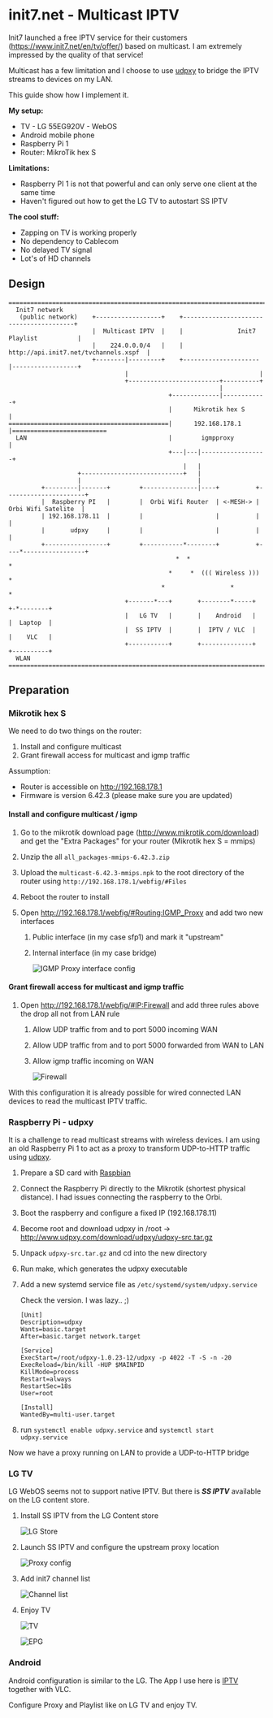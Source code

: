 # init7.net - Multicast IPTV

Init7 launched a free IPTV service for their customers (https://www.init7.net/en/tv/offer/) based on multicast. I am extremely impressed by the quality of that service!

Multicast has a few limitation and I choose to use [udpxy](http://www.udpxy.com/) to bridge the IPTV streams to devices on my LAN.

This guide show how I implement it.

**My setup:**

* TV - LG 55EG920V - WebOS
* Android mobile phone
* Raspberry Pi 1
* Router: MikroTik hex S

**Limitations:**

* Raspberry PI 1 is not that powerful and can only serve one client at the same time
* Haven't figured out how to get the LG TV to autostart SS IPTV

**The cool stuff:**

* Zapping on TV is working properly
* No dependency to Cablecom
* No delayed TV signal
* Lot's of HD channels



## Design

```
==================================================================================================
  Init7 network
   (public network)    +------------------+    +----------------------------------------+
                       |  Multicast IPTV  |    |               Init7 Playlist           |
                       |    224.0.0.0/4   |    |  http://api.init7.net/tvchannels.xspf  |
                       +--------|---------+    +---------------------|------------------+
                                |                                    |
                                +-------------------------+----------+
                                                          |
                                            +-------------|------------+
                                            |      Mikrotik hex S      |
============================================|      192.168.178.1       |==========================
  LAN                                       |        igmpproxy         |
                                            +---|---|------------------+
                                                |   |
                   +----------------------------+   |
                   |                                |
         +---------|-------+        +---------------|----+          +----------------------+
         |  Raspberry PI   |        |  Orbi Wifi Router  | <-MESH-> |  Orbi Wifi Satelite  |
         | 192.168.178.11  |        |                    |          |                      |
         |       udpxy     |        |                    |          |                      |
         +-----------------+        +-----------*--------+          +----*-----------------+
                                              *  *                     *
                                            *     *  ((( Wireless ))) *
                                          *                  *           *
                                +-------*---+       +--------*-----+     +-*--------+
                                |   LG TV   |       |    Android   |     |  Laptop  |
                                |  SS IPTV  |       |  IPTV / VLC  |     |    VLC   |
                                +-----------+       +--------------+     +----------+
  WLAN
==================================================================================================
```



## Preparation

### Mikrotik hex S

We need to do two things on the router:

1. Install and configure multicast
2. Grant firewall access for multicast and igmp traffic

Assumption:

* Router is accessible on http://192.168.178.1
* Firmware is version 6.42.3 (please make sure you are updated)

#### Install and configure multicast / igmp

1. Go to the mikrotik download page (http://www.mikrotik.com/download) and get the "Extra Packages" for your router (Mikrotik hex S = mmips)

2. Unzip the all `all_packages-mmips-6.42.3.zip`

3. Upload the `multicast-6.42.3-mmips.npk` to the root directory of the router using `http://192.168.178.1/webfig/#Files`

4. Reboot the router to install

5. Open http://192.168.178.1/webfig/#Routing:IGMP_Proxy and add two new interfaces

   1. Public interface (in my case sfp1) and mark it "upstream"

   2. Internal interface (in my case bridge)

      ![IGMP Proxy interface config](img/igmpproxy.png)

#### Grant firewall access for multicast and igmp traffic

1. Open http://192.168.178.1/webfig/#IP:Firewall and add three rules above the drop all not from LAN rule

   1. Allow UDP traffic from and to port 5000 incoming WAN

   2. Allow UDP traffic from and to port 5000 forwarded from WAN to LAN

   3. Allow igmp traffic incoming on WAN

      ![Firewall](img/firewall.png)



With this configuration it is already possible for wired connected LAN devices to read the multicast IPTV traffic. 

### Raspberry Pi - udpxy

It is a challenge to read multicast streams with wireless devices. I am using an old Raspberry Pi 1 to act as a proxy to transform UDP-to-HTTP traffic using [udpxy](http://www.udpxy.com/).

1. Prepare a SD card with [Raspbian](https://www.raspberrypi.org/downloads/raspbian/)

2. Connect the Raspberry Pi directly to the Mikrotik (shortest physical distance). I had issues connecting the raspberry to the Orbi.

3. Boot the raspberry and configure a fixed IP (192.168.178.11)

4. Become root and download udpxy in /root -> http://www.udpxy.com/download/udpxy/udpxy-src.tar.gz

5. Unpack `udpxy-src.tar.gz` and cd into the new directory

6. Run make, which generates the udpxy executable

7. Add a new systemd service file as `/etc/systemd/system/udpxy.service`

   Check the version. I was lazy.. ;)

   ```
   [Unit]
   Description=udpxy
   Wants=basic.target
   After=basic.target network.target

   [Service]
   ExecStart=/root/udpxy-1.0.23-12/udpxy -p 4022 -T -S -n -20
   ExecReload=/bin/kill -HUP $MAINPID
   KillMode=process
   Restart=always
   RestartSec=18s
   User=root

   [Install]
   WantedBy=multi-user.target
   ```

8. run `systemctl enable udpxy.service` and `systemctl start udpxy.service`

Now we have a proxy running on LAN to provide a UDP-to-HTTP bridge

### LG TV

LG WebOS seems not to support native IPTV. But there is ***SS IPTV*** available on the LG content store.

1. Install SS IPTV from the LG Content store

   ![LG Store](img/lgcontent.jpg)

2. Launch SS IPTV and configure the upstream proxy location

   ![Proxy config](img/proxysetting.jpg)

3. Add init7 channel list

   ![Channel list](img/channellist.jpg)

4. Enjoy TV

   ![TV](img/channeloverview.jpg)

   ![EPG](img/epg.jpg)

### Android

Android configuration is similar to the LG. The App I use here is [IPTV](https://play.google.com/store/apps/details?id=ru.iptvremote.android.iptv) together with VLC.

Configure Proxy and Playlist like on LG TV and enjoy TV.



